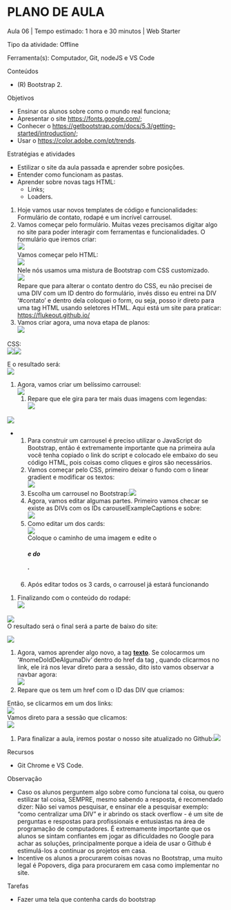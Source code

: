 # __PLANO DE AULA__

Aula 06 | Tempo estimado: 1 hora e 30 minutos | Web Starter

Tipo da atividade: Offline

Ferramenta\(s\): Computador, Git, nodeJS e VS Code

Conteúdos

- \(R\) Bootstrap 2\.

Objetivos

- Ensinar os alunos sobre como o mundo real funciona;
- Apresentar o site [https://fonts\.google\.com/](https://fonts.google.com/);
- Conhecer o [https://getbootstrap\.com/docs/5\.3/getting\-started/introduction/](https://getbootstrap.com/docs/5.3/getting-started/introduction/);
- Usar o [https://color\.adobe\.com/pt/trends](https://color.adobe.com/pt/trends)\.  


Estratégias e atividades

- Estilizar o site da aula passada e aprender sobre posições\.
- Entender como funcionam as pastas\.
- Aprender sobre novas tags HTML: 
	- Links;
	- Loaders\.

1. Hoje vamos usar novos templates de código e funcionalidades: Formulário de contato, rodapé e um incrível carrousel\.
2. Vamos começar pelo formulário\. Muitas vezes precisamos digitar algo no site para poder interagir com ferramentas e funcionalidades\. O formulário que iremos criar:  
![](https://raw.githubusercontent.com/YanBarbosaLouzada/docx-to-md/master/imagens/img_1758130600806956800.png)  
Vamos começar pelo HTML:  
![](https://raw.githubusercontent.com/YanBarbosaLouzada/docx-to-md/master/imagens/img_1758130600810925400.png)  
Nele nós usamos uma mistura de Bootstrap com CSS customizado\.  
![](https://raw.githubusercontent.com/YanBarbosaLouzada/docx-to-md/master/imagens/img_1758130600812273000.png)  
Repare que para alterar o contato dentro do CSS, eu não precisei de uma DIV com um ID dentro do formulário, invés disso eu entrei na DIV ‘\#contato’ e dentro dela coloquei o form, ou seja, posso ir direto para uma tag HTML usando seletores HTML\. Aqui está um site para praticar: [https://flukeout\.github\.io/](https://flukeout.github.io/) 
3. Vamos criar agora, uma nova etapa de planos:  
![](https://raw.githubusercontent.com/YanBarbosaLouzada/docx-to-md/master/imagens/img_1758130600814897500.png)  


CSS:  
![](https://raw.githubusercontent.com/YanBarbosaLouzada/docx-to-md/master/imagens/img_1758130600816896800.png)![](https://raw.githubusercontent.com/YanBarbosaLouzada/docx-to-md/master/imagens/img_1758130600817897400.png)  


E o resultado será:  
![](https://raw.githubusercontent.com/YanBarbosaLouzada/docx-to-md/master/imagens/img_1758130600819905700.png)

1. Agora, vamos criar um belíssimo carrousel:  
![](https://raw.githubusercontent.com/YanBarbosaLouzada/docx-to-md/master/imagens/img_1758130600821896600.png)
	1. Repare que ele gira para ter mais duas imagens com legendas:  
![](https://raw.githubusercontent.com/YanBarbosaLouzada/docx-to-md/master/imagens/img_1758130600824895600.png)

![](https://raw.githubusercontent.com/YanBarbosaLouzada/docx-to-md/master/imagens/img_1758130600827914100.png)

- 
	1. Para construir um carrousel é preciso utilizar o JavaScript do Bootstrap, então é extremamente importante que na primeira aula você tenha copiado o link do script e colocado ele embaixo do seu código HTML, pois coisas como cliques e giros são necessários\. 
	2. Vamos começar pelo CSS, primeiro deixar o fundo com o linear gradient e modificar os textos:  
![](https://raw.githubusercontent.com/YanBarbosaLouzada/docx-to-md/master/imagens/img_1758130600830896500.png)
	3. Escolha um carrousel no Bootstrap:![](https://raw.githubusercontent.com/YanBarbosaLouzada/docx-to-md/master/imagens/img_1758130600833052100.png)
	4. Agora, vamos editar algumas partes\. Primeiro vamos checar se existe as DIVs com os IDs carouselExampleCaptions e sobre:  
![](https://raw.githubusercontent.com/YanBarbosaLouzada/docx-to-md/master/imagens/img_1758130600836046600.png)
	5. Como editar um dos cards:  
![](https://raw.githubusercontent.com/YanBarbosaLouzada/docx-to-md/master/imagens/img_1758130600837046800.png)  
Coloque o caminho de uma imagem e edite o <h5> e do <p>\.
	6. Após editar todos os 3 cards, o carrousel já estará funcionando

1. Finalizando com o conteúdo do rodapé:  
![](https://raw.githubusercontent.com/YanBarbosaLouzada/docx-to-md/master/imagens/img_1758130600839046400.png)

![](https://raw.githubusercontent.com/YanBarbosaLouzada/docx-to-md/master/imagens/img_1758130600840047200.png)  
O resultado será o final será a parte de baixo do site:

![](https://raw.githubusercontent.com/YanBarbosaLouzada/docx-to-md/master/imagens/img_1758130600841047600.png)

1. Agora, vamos aprender algo novo, a tag __<a href=”linkDeAlgo”>texto</a>__\. Se colocarmos um ‘\#nomeDoIdDeAlgumaDiv’ dentro do href da tag <a>, quando clicarmos no link, ele irá nos levar direto para a sessão, dito isto vamos observar a navbar agora:  
![](https://raw.githubusercontent.com/YanBarbosaLouzada/docx-to-md/master/imagens/img_1758130600843302900.png)
2. Repare que os <a> tem um href com o ID das DIV que criamos:  


Então, se clicarmos em um dos links:  
![](https://raw.githubusercontent.com/YanBarbosaLouzada/docx-to-md/master/imagens/img_1758130600845307700.png)  
Vamos direto para a sessão que clicamos:  
![](https://raw.githubusercontent.com/YanBarbosaLouzada/docx-to-md/master/imagens/img_1758130600846316200.png) 

1. Para finalizar a aula, iremos postar o nosso site atualizado no Github:![](https://raw.githubusercontent.com/YanBarbosaLouzada/docx-to-md/master/imagens/img_1758130600849309900.png)  


Recursos

- Git Chrome e VS Code\.

Observação

- Caso os alunos perguntem algo sobre como funciona tal coisa, ou quero estilizar tal coisa, SEMPRE, mesmo sabendo a resposta, é recomendado dizer: Não sei vamos pesquisar, e ensinar ele a pesquisar exemplo: “como centralizar uma DIV” e ir abrindo os stack overflow \- é um site de perguntas e respostas para profissionais e entusiastas na área de programação de computadores\. É extremamente importante que os alunos se sintam confiantes em jogar as dificuldades no Google para achar as soluções, principalmente porque a ideia de usar o Github é estimulá\-los a continuar os projetos em casa\.
- Incentive os alunos a procurarem coisas novas no Bootstrap, uma muito legal é Popovers, diga para procurarem em casa como implementar no site\.

Tarefas

- Fazer uma tela que contenha cards do bootstrap

